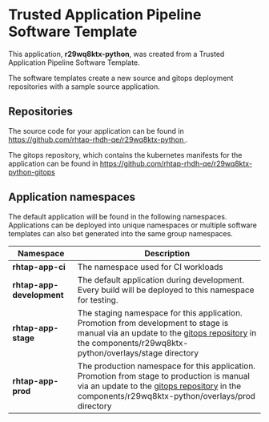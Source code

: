 # Trusted Application Pipeline Software Template

This application, **r29wq8ktx-python**, was created from a Trusted Application Pipeline Software Template.

The software templates create a new source and gitops deployment repositories with a sample source application. 

## Repositories

The source code for your application can be found in [https://github.com/rhtap-rhdh-qe/r29wq8ktx-python ](https://github.com/rhtap-rhdh-qe/r29wq8ktx-python ).
 
The gitops repository, which contains the kubernetes manifests for the application can be found in 
[https://github.com/rhtap-rhdh-qe/r29wq8ktx-python-gitops ](https://github.com/rhtap-rhdh-qe/r29wq8ktx-python-gitops ) 

## Application namespaces 

The default application will be found in the following namespaces. Applications can be deployed into unique namespaces or multiple software templates can also bet generated into the same group namespaces.  

|  Namespace   |  Description   |  
| -------- | -------- |
| **rhtap-app-ci** | The namespace used for CI workloads |
| **rhtap-app-development** | The default application during development. Every build will be deployed to this namespace for testing. |
| **rhtap-app-stage** | The staging namespace for this application. Promotion from development to stage is manual via an update to the [gitops repository](https://github.com/rhtap-rhdh-qe/r29wq8ktx-python-gitops ) in the components/r29wq8ktx-python/overlays/stage directory |
| **rhtap-app-prod** | The production namespace for this application. Promotion from stage to production is manual via an update to the [gitops repository](https://github.com/rhtap-rhdh-qe/r29wq8ktx-python-gitops ) in the components/r29wq8ktx-python/overlays/prod directory |